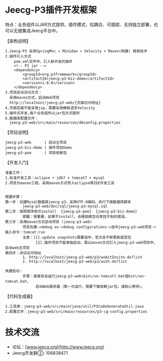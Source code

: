 Jeecg-P3插件开发框架
==========
特点：业务组件以JAR方式提供，插件模式、松耦合、可插拔、支持独立部署，也可以无缝集成Jeecg平台中。

	  
【架构说明】

    1.Jeecg-P3 采用SpringMvc + Minidao + Velocity + Maven(构建) 框架技术
    2.插件引入方式
        pom.xml文件中，引入新开发的插件
        <!-- P3 jar -->
 	    <dependency>
			<groupId>org.p3framework</groupId>
			<artifactId>jeecg-p3-biz-demo</artifactId>
			<version>1.0.0</version>
		</dependency>
	3.项目启动访问方式：
	  采用maven方式，启动Web项目
      http://localhost/jeecg-p3-web/{页面访问地址}
    4.页面层面不能采用jsp，需要采用模板语言Velocity
    5.插件式开发,每个业务组件以jar包方式提供
	6.数据库配置文件：
	  jeecg-p3-web/src/main/resources/dbconfig.properties

【项目说明】

	jeecg-p3-web      | 启动主项目
	jeecg-p3-biz-demo | 插件项目Demo
	jeecg-p3-pom      | 项目依赖包     

【开发入门】

	准备工作：
	1.标准开发工具：eclipse + jdk7 + tomcat7 + mysql
    2.项目为maven工程，采用maven方式导入eclipse等IDE开发工具 


	搭建步骤：
	第一步：创建Mysql数据库jeecg-p3，采用UTF-8编码，执行下面数据库脚本
            jeecg-p3-web/doc/sql/jeecg-p3-mysql.sql
	第二步：按照顺序依次install  {jeecg-p3-pom}  {jeecg-p3-biz-demo}                           
			提醒：很重要，如果不install，会报依赖包仓库找不到的错误。
	第三步：采用maven方式启动项目 (jeecg-p3-web)
            项目右建->debug as->debug configurations->选中jeecg-p3-web项目->输入命令：tomcat:run
            注意：[1].update snapshots需要选中，官方会不断更新底层包
			      [2].插件项目不能单独启动，需以maven方式引入jeecg-p3-web项目中，启动web主项目
	第四步：测试访问地址
		    1. http://localhost/jeecg-p3-web/p3/wxActInvite.do?list
		    2. http://localhost/jeecg-p3-web/p3/auth.do?list

	快捷启动：
			步骤：直接双击运行jeecg-p3-web\bin\run-tomcat7.bat或bin\run-tomcat.bat，
			      启动Web服务器（第一次运行，需要下载依赖jar包，请耐心等待）。

【代码生成器】

	1.工具类：jeecg-p3-web/src/main/java/util/P3CodeGenerateUtil.java
	2.配置文件：jeecg-p3-web/src/main/resources/p3-cg-config.properties

技术交流
==========
* 论坛：[www.jeecg.org](http://www.jeecg.org)
* Jeecg开发群②: 106838471